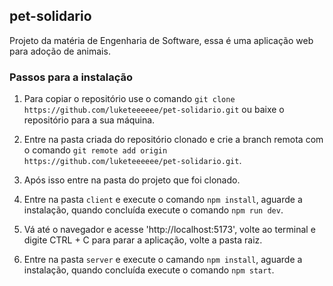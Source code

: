 ## pet-solidario
Projeto da matéria de Engenharia de Software, essa é uma aplicação web para adoção de animais.

### Passos para a instalação
1. Para copiar o repositório use o comando ```git clone https://github.com/luketeeeeee/pet-solidario.git``` ou baixe o repositório para a sua máquina.

2. Entre na pasta criada do repositório clonado e crie a branch remota com o comando ```git remote add origin https://github.com/luketeeeeee/pet-solidario.git```.

3. Após isso entre na pasta do projeto que foi clonado.

4. Entre na pasta ```client``` e execute o comando ```npm install```, aguarde a instalação, quando concluída execute o comando ```npm run dev```.

5. Vá até o navegador e acesse 'http://localhost:5173', volte ao terminal e digite CTRL + C para parar a aplicação, volte a pasta raiz.

6. Entre na pasta ```server``` e execute o camando ```npm install```, aguarde a instalação, quando concluída execute o comando ```npm start```.
